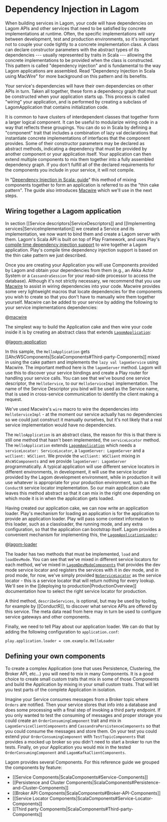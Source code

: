 # Dependency Injection in Lagom

When building services in Lagom, your code will have dependencies on Lagom APIs and other services that need to be satisfied by concrete implementations at runtime. Often, the specific implementations will vary between development, test and production environments, so it's important not to couple your code tightly to a concrete implementation class. A class can declare constructor parameters with the abstract types of its dependencies --- usually represented by traits in Scala --- allowing the concrete implementations to be provided when the class is constructed. This pattern is called "dependency injection" and is fundamental to the way Lagom applications are assembled. Read "Dependency Injection in Scala using MacWire" for more background on this pattern and its benefits.

Your service's dependencies will have their own dependencies on other APIs in turn. Taken all together, these form a dependency graph that must be constructed when your application starts up. This process is called "wiring" your application, and is performed by creating a subclass of LagomApplication that contains initialization code.

It is common to have clusters of interdependent classes that together form a larger logical component. It can be useful to modularize wiring code in a way that reflects these groupings. You can do so in Scala by defining a "component" trait that includes a combination of lazy val declarations that instantiate concrete implementations of interfaces that the component provides. Some of their constructor parameters may be declared as abstract methods, indicating a dependency that must be provided by another component or your application itself. Your application can then extend multiple components to mix them together into a fully assembled dependency graph. If you don't fulfill all of the declared requirements for the components you include in your service, it will not compile.

In "[Dependency Injection in Scala: guide](http://di-in-scala.github.io/#modules)" this method of mixing components together to form an application is referred to as the "thin cake pattern". The guide also introduces [Macwire](http://di-in-scala.github.io/#macwire) which we'll use in the next steps.

## Wiring together a Lagom application

In section [[Service descriptors|ServiceDescriptors]] and [[Implementing services|ServiceImplementation]] we created a Service and its implementation, we now want to bind them and create a Lagom server with them. Lagom's Scala API is built on top of Play Framework, and uses Play's [compile time dependency injection support](https://www.playframework.com/documentation/2.5.x/ScalaCompileTimeDependencyInjection) to wire together a Lagom application. Play's compile time dependency injection support is based on the thin cake pattern we just described.

Once you are creating your Application you will use Components provided by Lagom and obtain your dependencies from them (e.g., an Akka Actor System or a `CassandraSession` for your read-side processor to access the database). Although it's not strictly necessary, we recommend that you use [Macwire](https://github.com/adamw/macwire) to assist in wiring dependencies into your code. Macwire provides some very lightweight macros that locate dependencies for the components you wish to create so that you don't have to manually wire them together yourself. Macwire can be added to your service by adding the following to your service implementations dependencies:

@[macwire](code/macwire.sbt)

The simplest way to build the Application cake and then wire your code inside it is by creating an abstract class that extends [`LagomApplication`](api/com/lightbend/lagom/scaladsl/server/LagomApplication.html):

@[lagom-application](code/ServiceImplementation.scala)

In this sample, the `HelloApplication` gets [[AhcWSComponents|ScalaComponents#Third-party-Components]] mixed in using the cake pattern and implements the `lazy val lagomService` using Macwire. The important method here is the `lagomServer` method. Lagom will use this to discover your service bindings and create a Play router for handling your service calls. You can see that we've bound one service descriptor, the `HelloService`, to our `HelloServiceImpl` implementation. The name of the Service Descriptor you bind will be used as the Service name, that is used in cross-service communication to identify the client making a request.

We've used Macwire's `wire` macro to wire the dependencies into `HelloServiceImpl` - at the moment our service actually has no dependencies so we could just construct it manually ourselves, but it's not likely that a real service implementation would have no dependencies.


The `HelloApplication` is an abstract class, the reason for this is that there is still one method that hasn't been implemented, the `serviceLocator` method. The `HelloApplication`  extends [`LagomApplication`](api/com/lightbend/lagom/scaladsl/server/LagomApplication.html) which needs a `serviceLocator: ServiceLocator`, a `lagomServer: LagomServer` and a `wcClient: WSClient`. We provide the `wcClient: WSClient` mixing in `AhcWSComponents` and we provide `lagomServer: LagomServer` programmatically. A typical application will use different service locators in different environments, in development, it will use the service locator provided by the Lagom development environment, while in production it will use whatever is appropriate for your production environment, such as the `ConductR` service locator implementation. So our main application cake leaves this method abstract so that it can mix in the right one depending on which mode it is in when the application gets loaded.

Having created our application cake, we can now write an application loader. Play's mechanism for loading an application is for the application to provide an application loader. Play will pass some context information to this loader, such as a classloader, the running mode, and any extra configuration, so that the application can bootstrap itself. Lagom provides a convenient mechanism for implementing this, the [`LagomApplicationLoader`](api/com/lightbend/lagom/scaladsl/server/LagomApplicationLoader.html):

@[lagom-loader](code/ServiceImplementation.scala)

The loader has two methods that must be implemented, `load` and `loadDevMode`. You can see that we've mixed in different service locators for each method, we've mixed in [`LagomDevModeComponents`](api/com/lightbend/lagom/scaladsl/devmode/LagomDevModeComponents.html) that provides the dev mode service locator and registers the services with it in dev mode, and in prod mode, for now, we've simply provided [`NoServiceLocator`](api/com/lightbend/lagom/scaladsl/api/ServiceLocator$$NoServiceLocator$.html) as the service locator - this is a service locator that will return nothing for every lookup. We'll see in the [[deploying to production|ProductionOverview]] documentation how to select the right service locator for production.

A third method, `describeServices`, is optional, but may be used by tooling, for example by [[ConductR]], to discover what service APIs are offered by this service. The meta data read from here may in turn be used to configure service gateways and other components.

Finally, we need to tell Play about our application loader. We can do that by adding the following configuration to `application.conf`:

    play.application.loader = com.example.HelloLoader


## Defining your own components

To create a complex Application (one that uses Persistence, Clustering, the Broker API, etc...) you will need to mix in many Components. It is a good choice to create small custom traits that mix in some of those Components and build the Application by mixing in your small custom traits. That will let you test parts of the complete Application in isolation.

Imagine your Service consumes messages from a Broker topic where `Orders` are notified. Then your service stores that info into a database and does some processing with a final step of invoking a third party endpoint. If you only wanted to test the consuming of messages and proper storage you could create an `OrderConsumingComponent` trait and mix in `LagomServiceClientComponents` and `CassandraPersistenceComponents` so that you could consume the messages and store them. On your test you could extend your `OrderConsumingComponent` with `TestTopicComponents` that provides a mocked up broker so you didn't need to start a broker to run the tests. Finally, on your Application you would mix in the tested `OrderConsumingComponent` and `LagomKafkaClientComponents`.

Lagom provides several Components. For this reference guide we grouped the components by feature:

 * [[Service Components|ScalaComponents#Service-Components]]
 * [[Persistence and Cluster Components|ScalaComponents#Persistence-and-Cluster-Components]]
 * [[Broker API Components|ScalaComponents#Broker-API-Components]]
 * [[Service Locator Components|ScalaComponents#Service-Locator-Components]]
 * [[Third party Components|ScalaComponents#Third-party-Components]]
